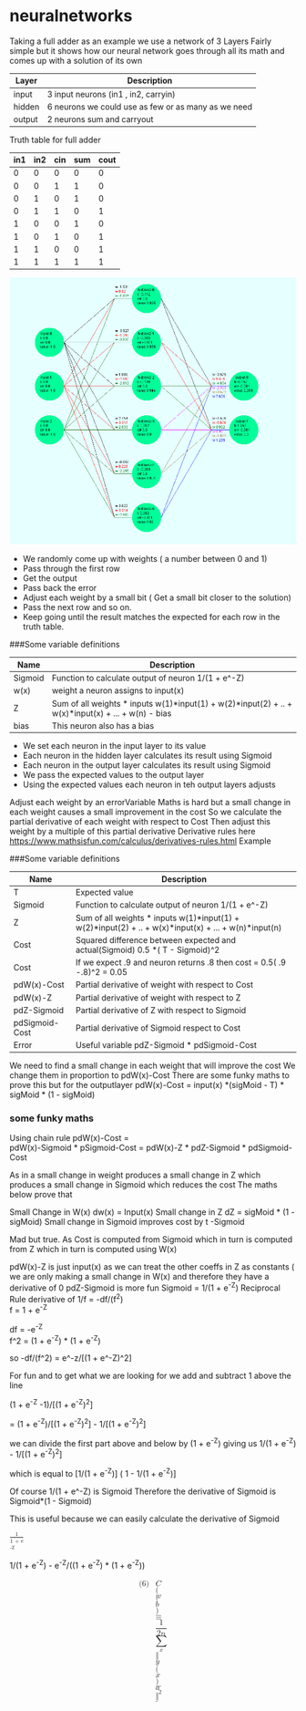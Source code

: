 # neuralnetworks

Taking a full adder as an example we use a network of 3 Layers
Fairly simple but it shows how our neural network goes through all its math and comes up with a solution of its own

| Layer | Description | 
| --- | --- |
| input | 3 input neurons (in1 , in2, carryin)|
| hidden | 6 neurons we could use as few or as many as we need|
| output| 2 neurons sum and carryout|  

Truth table for full adder

| in1 | in2 | cin| sum| cout|
| --- | --- |--- | --- | --- |
|0|0|0|0|0
|0|0|1|1|0
|0|1|0|1|0
|0|1|1|0|1
|1|0|0|1|0
|1|0|1|0|1
|1|1|0|0|1
|1|1|1|1|1   

![alt text](adder.bmp "Logo Title Text 1")


- We randomly come up with weights ( a number between 0 and 1) 
- Pass through the first row 
- Get the output
- Pass back the error
- Adjust each weight by a small bit ( Get a small bit closer to the solution)
- Pass the next row and so on.
- Keep going until the result matches the expected for each row in the truth table.
 
###Some variable definitions

| Name | Description |
| --- | --- |
|Sigmoid |        Function to calculate output of neuron  1/(1 + e^-Z) |
| w(x) |      weight a neuron assigns to input(x) 
|Z  |             Sum of all weights * inputs  w(1)*input(1) + w(2)*input(2) + .. + w(x)*input(x) + ... + w(n)  - bias 
| bias |  This neuron also has a bias

- We set each neuron in the input layer to its value
- Each neuron in the hidden layer calculates its result using Sigmoid
- Each neuron in the output layer calculates its result using Sigmoid 
- We pass the expected values to the output layer
- Using the expected values each neuron in teh output layers adjusts 

Adjust each weight by an errorVariable
Maths is hard but a small change in each weight causes a small improvement in the cost
So we calculate the partial derivative  of each weight with respect  to Cost
Then adjust this weight by a multiple of this  partial derivative 
Derivative rules here https://www.mathsisfun.com/calculus/derivatives-rules.html
Example 


###Some variable definitions

| Name | Description |
| --- | --- |
| T   |            Expected value |
|Sigmoid |        Function to calculate output of neuron  1/(1 + e^-Z) |
|Z  |             Sum of all weights * inputs  w(1)*input(1) + w(2)*input(2) + .. + w(x)*input(x) + ... + w(n)*input(n)| 
|Cost|            Squared difference between expected and actual(Sigmoid)   0.5 *( T - Sigmoid)^2 |
|Cost| If we expect .9 and neuron returns .8 then cost = 0.5( .9 -.8)^2 = 0.05|
|pdW(x)-Cost|     Partial derivative  of weight with respect  to Cost  <br>
|pdW(x)-Z|        Partial derivative  of weight with respect  to Z
|pdZ-Sigmoid|     Partial derivative  of Z with respect  to Sigmoid
|pdSigmoid-Cost|  Partial derivative  of Sigmoid  respect  to Cost
|Error |          Useful variable  pdZ-Sigmoid *  pdSigmoid-Cost

We need to find a small change in each weight that will improve the cost
We change them in proportion to pdW(x)-Cost
There are some funky maths to prove this but for the outputlayer
 pdW(x)-Cost = input(x) *(sigMoid - T) * sigMoid * (1 - sigMoid)
       
 ### some funky maths
       
Using chain rule pdW(x)-Cost =  
 pdW(x)-Sigmoid * pSigmoid-Cost  = 
 pdW(x)-Z  *  pdZ-Sigmoid * pdSigmoid-Cost
 
 As in a small change in weight produces a small change in Z which produces a small change in Sigmoid which reduces the cost 
 The maths below prove that 
 
 Small Change in W(x)  dw(x) = Input(x)
 Small change in Z dZ =   sigMoid * (1 - sigMoid)
 Small change in Sigmoid improves cost by t -Sigmoid
  
 
 Mad but true.   As Cost is computed from Sigmoid which in turn is computed from Z which in turn is computed using W(x)

 pdW(x)-Z is just   input(x) as we can treat the other coeffs in Z as constants ( we are only making a small change in W(x) and therefore they have a derivative of 0
 pdZ-Sigmoid is more fun  Sigmoid = 1/(1 + e<sup>-Z</sup>)
 Reciprocal Rule  derivative of 1/f =   -df/(f<sup>2</sup>)    
 f =  1 + e<sup>-Z</sup>
  
 df  = -e<sup>-Z</sup>    
 f^2 = (1 + e<sup>-Z</sup>) * (1 + e<sup>-Z</sup>)  
 
 so -df/(f^2) =
   e^-z/[(1 + e^-Z)^2]
   
 For fun and to get what we are looking for we add and subtract 1 above the line
 
 (1 + e<sup>-Z</sup> -1)/[(1 + e<sup>-Z</sup>)<sup>2</sup>]
 
 =
  (1 + e<sup>-Z</sup>)/[(1 + e<sup>-Z</sup>)<sup>2</sup>]  - 1/[(1 + e<sup>-Z</sup>)<sup>2</sup>]
  
  we can divide the first part above and below by (1 + e<sup>-Z</sup>) giving us
  1/(1 + e<sup>-Z</sup>) - 1/[(1 + e<sup>-Z</sup>)<sup>2</sup>]
  
  which is equal to
  [1/(1 + e<sup>-Z</sup>)] ( 1 - 1/(1 + e<sup>-Z</sup>)]
  
  Of course 1/(1 + e^-Z) is Sigmoid 
  Therefore the derivative of Sigmoid is 
  Sigmoid*(1 - Sigmoid)
  
  This is useful because we can easily calculate the derivative of Sigmoid
  
  
   <math xmlns="http://www.w3.org/1998/Math/MathML">
  <mfrac>
    <mn>1</mn>
    <mi>1 + e<sup>-Z</sup></mi>
  </mfrac>
</math>
     
  1/(1 + e<sup>-Z</sup>)  -  e<sup>-Z</sup>/((1 + e<sup>-Z</sup>) * (1 + e<sup>-Z</sup>))
    
    
<math xmlns="http://www.w3.org/1998/Math/MathML" display="block">
  <semantics>
    <mtable columnalign="right center left" rowspacing="3pt" columnspacing="0 thickmathspace" displaystyle="true">
      <mlabeledtr>
        <mtd id="mjx-eqn-6">
          <mtext>(6)</mtext>
        </mtd>
        <mtd>
          <mi>C</mi>
          <mo stretchy="false">(</mo>
          <mi>w</mi>
          <mo>,</mo>
          <mi>b</mi>
          <mo stretchy="false">)</mo>
          <mo>&#x2261;<!-- ≡ --></mo>
          <mfrac>
            <mn>1</mn>
            <mrow>
              <mn>2</mn>
              <mi>n</mi>
            </mrow>
          </mfrac>
          <munder>
            <mo>&#x2211;<!-- ∑ --></mo>
            <mi>x</mi>
          </munder>
          <mo fence="false" stretchy="false">&#x2016;<!-- ‖ --></mo>
          <mi>y</mi>
          <mo stretchy="false">(</mo>
          <mi>x</mi>
          <mo stretchy="false">)</mo>
          <mo>&#x2212;<!-- − --></mo>
          <mi>a</mi>
          <msup>
            <mo fence="false" stretchy="false">&#x2016;<!-- ‖ --></mo>
            <mn>2</mn>
          </msup>
          <mo>.</mo>
        </mtd>
      </mlabeledtr>
    </mtable>
    <annotation encoding="application/x-tex">\begin{eqnarray}  C(w,b) \equiv
  \frac{1}{2n} \sum_x \| y(x) - a\|^2.
\tag{6}\end{eqnarray}</annotation>
  </semantics>
</math>
